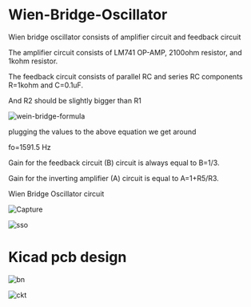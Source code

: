 # Wien-Bridge-Oscillator

Wien bridge oscillator consists of amplifier circuit and feedback circuit

The amplifier circuit consists of LM741 OP-AMP, 2100ohm resistor, and 1kohm resistor.

The feedback circuit consists of parallel RC and series RC components R=1kohm and C=0.1uF.

And R2 should be slightly bigger than R1

![wein-bridge-formula](https://user-images.githubusercontent.com/108411357/198380865-4a84cdd8-2c2a-499d-b858-fedbf84cffd3.png)



plugging the values to the above equation we get around

fo=1591.5 Hz

Gain for the feedback circuit (B) circuit is always equal to B=1/3.

Gain for the inverting amplifier (A) circuit is equal to A=1+R5/R3.

Wien Bridge Oscillator circuit

![Capture](https://user-images.githubusercontent.com/108411357/198381957-079ecd65-4bc2-4231-bb3a-d0a1afe40294.PNG)


![sso](https://user-images.githubusercontent.com/108411357/198382598-5f7bdf37-ada1-4374-abd4-f655a21f7217.PNG)


# Kicad pcb design

![bn](https://user-images.githubusercontent.com/108411357/198382957-20daf183-ed38-4832-85a1-1c1dd2cb401e.PNG)

![ckt](https://user-images.githubusercontent.com/108411357/198382988-bb679a71-ae13-458f-a3d9-daa641377476.PNG)
